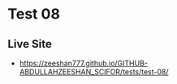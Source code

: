 # Test 08

## Live Site

- <https://zeeshan777.github.io/GITHUB-ABDULLAHZEESHAN_SCIFOR/tests/test-08/>